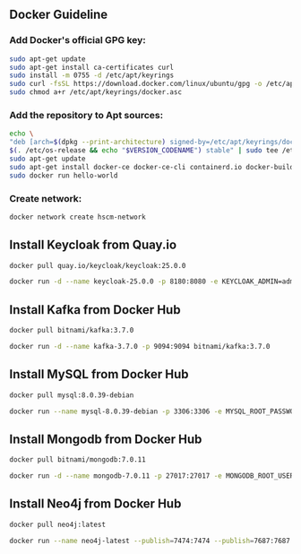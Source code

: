 [//]: # (1 cart -> 2 profile -> 3 identity -> 4 product -> 5 rating -> 6 inventory -> 7 order -> 8 shipping)

## Docker Guideline

### Add Docker's official GPG key:

```bash
sudo apt-get update
sudo apt-get install ca-certificates curl
sudo install -m 0755 -d /etc/apt/keyrings
sudo curl -fsSL https://download.docker.com/linux/ubuntu/gpg -o /etc/apt/keyrings/docker.asc
sudo chmod a+r /etc/apt/keyrings/docker.asc
```

### Add the repository to Apt sources:

```bash
echo \
"deb [arch=$(dpkg --print-architecture) signed-by=/etc/apt/keyrings/docker.asc] https://download.docker.com/linux/ubuntu \
$(. /etc/os-release && echo "$VERSION_CODENAME") stable" | sudo tee /etc/apt/sources.list.d/docker.list > /dev/null
sudo apt-get update
sudo apt-get install docker-ce docker-ce-cli containerd.io docker-buildx-plugin docker-compose-plugin
sudo docker run hello-world
```

### Create network:

```bash
docker network create hscm-network
```

## Install Keycloak from Quay.io

```bash
docker pull quay.io/keycloak/keycloak:25.0.0
```

```bash
docker run -d --name keycloak-25.0.0 -p 8180:8080 -e KEYCLOAK_ADMIN=admin -e KEYCLOAK_ADMIN_PASSWORD=admin quay.io/keycloak/keycloak:25.0.0 start-dev
```

## Install Kafka from Docker Hub

```bash
docker pull bitnami/kafka:3.7.0
```

```bash
docker run -d --name kafka-3.7.0 -p 9094:9094 bitnami/kafka:3.7.0
```

## Install MySQL from Docker Hub

```bash
docker pull mysql:8.0.39-debian
```

```bash
docker run --name mysql-8.0.39-debian -p 3306:3306 -e MYSQL_ROOT_PASSWORD=root -d mysql:8.0.39-debian
```

## Install Mongodb from Docker Hub

```bash
docker pull bitnami/mongodb:7.0.11
```

```bash
docker run -d --name mongodb-7.0.11 -p 27017:27017 -e MONGODB_ROOT_USER=root -e MONGODB_ROOT_PASSWORD=root bitnami/mongodb:7.0.11
```

## Install Neo4j from Docker Hub

```bash
docker pull neo4j:latest
```

```bash
docker run --name neo4j-latest --publish=7474:7474 --publish=7687:7687 -e 'NEO4J_AUTH=neo4j/admin@123' neo4j:latest
```
